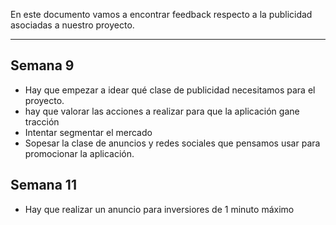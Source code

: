 En este documento vamos a encontrar feedback respecto a la publicidad asociadas a nuestro proyecto.
****

## Semana 9
+ Hay que empezar a idear qué clase de publicidad necesitamos para el proyecto.
+ hay que valorar las acciones a realizar para que la aplicación gane tracción
+ Intentar segmentar el mercado
+ Sopesar la clase de anuncios y redes sociales que pensamos usar para promocionar la aplicación.

## Semana 11
+ Hay que realizar un anuncio para inversiores de 1 minuto máximo